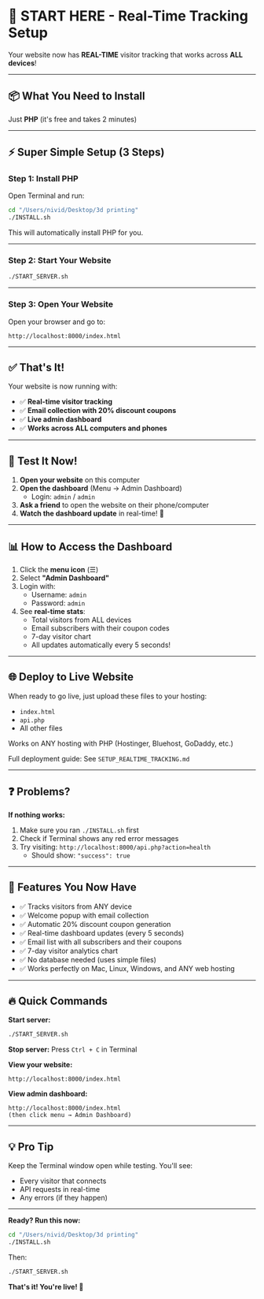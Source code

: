 # 🚀 START HERE - Real-Time Tracking Setup

Your website now has **REAL-TIME** visitor tracking that works across **ALL devices**!

---

## 📦 What You Need to Install

Just **PHP** (it's free and takes 2 minutes)

---

## ⚡ Super Simple Setup (3 Steps)

### Step 1: Install PHP

Open Terminal and run:

```bash
cd "/Users/nivid/Desktop/3d printing"
./INSTALL.sh
```

This will automatically install PHP for you.

---

### Step 2: Start Your Website

```bash
./START_SERVER.sh
```

---

### Step 3: Open Your Website

Open your browser and go to:
```
http://localhost:8000/index.html
```

---

## ✅ That's It!

Your website is now running with:
- ✅ **Real-time visitor tracking**
- ✅ **Email collection with 20% discount coupons**
- ✅ **Live admin dashboard**
- ✅ **Works across ALL computers and phones**

---

## 🧪 Test It Now!

1. **Open your website** on this computer
2. **Open the dashboard** (Menu → Admin Dashboard)
   - Login: `admin` / `admin`
3. **Ask a friend** to open the website on their phone/computer
4. **Watch the dashboard update** in real-time! 🎉

---

## 📊 How to Access the Dashboard

1. Click the **menu icon** (☰)
2. Select **"Admin Dashboard"**
3. Login with:
   - Username: `admin`
   - Password: `admin`
4. See **real-time stats**:
   - Total visitors from ALL devices
   - Email subscribers with their coupon codes
   - 7-day visitor chart
   - All updates automatically every 5 seconds!

---

## 🌐 Deploy to Live Website

When ready to go live, just upload these files to your hosting:
- `index.html`
- `api.php`
- All other files

Works on ANY hosting with PHP (Hostinger, Bluehost, GoDaddy, etc.)

Full deployment guide: See `SETUP_REALTIME_TRACKING.md`

---

## ❓ Problems?

**If nothing works:**
1. Make sure you ran `./INSTALL.sh` first
2. Check if Terminal shows any red error messages
3. Try visiting: `http://localhost:8000/api.php?action=health`
   - Should show: `"success": true`

---

## 🎉 Features You Now Have

- ✅ Tracks visitors from ANY device
- ✅ Welcome popup with email collection
- ✅ Automatic 20% discount coupon generation
- ✅ Real-time dashboard updates (every 5 seconds)
- ✅ Email list with all subscribers and their coupons
- ✅ 7-day visitor analytics chart
- ✅ No database needed (uses simple files)
- ✅ Works perfectly on Mac, Linux, Windows, and ANY web hosting

---

## 🔥 Quick Commands

**Start server:**
```bash
./START_SERVER.sh
```

**Stop server:**
Press `Ctrl + C` in Terminal

**View your website:**
```
http://localhost:8000/index.html
```

**View admin dashboard:**
```
http://localhost:8000/index.html
(then click menu → Admin Dashboard)
```

---

## 💡 Pro Tip

Keep the Terminal window open while testing. You'll see:
- Every visitor that connects
- API requests in real-time
- Any errors (if they happen)

---

**Ready? Run this now:**

```bash
cd "/Users/nivid/Desktop/3d printing"
./INSTALL.sh
```

Then:

```bash
./START_SERVER.sh
```

**That's it! You're live! 🚀**

